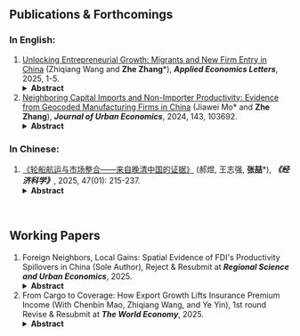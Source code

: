 ## Publications & Forthcomings
### In English:
1. [Unlocking Entrepreneurial Growth: Migrants and New Firm Entry in China](https://doi.org/10.1080/13504851.2025.2472033) (Zhiqiang Wang and **Zhe Zhang**\*), ***Applied Economics Letters***, 2025, 1-5. <details><summary><strong>Abstract</strong></summary><h5> Using administrative data on firm registrations in China from 2000 to 2005 and employing a shift-share design, this study estimates the causal impact of rural-urban migration on new firm entry. Our findings show that the influx of migrants significantly increases new firm creation by reducing wages for low- skilled labour, thereby lowering labour costs for firms. This effect is especially pronounced in industries characterized by lower patent intensity, lower skill requirements, and higher labour intensity. The study underscores the vital role of labour mobility in driving entrepreneurial growth. </h5></details>
1. [Neighboring Capital Imports and Non-Importer Productivity: Evidence from Geocoded Manufacturing Firms in China](https://doi.org/10.1016/j.jue.2024.103692) (Jiawei Mo\* and **Zhe Zhang**), ***Journal of Urban Economics***, 2024, 143, 103692.<details><summary><strong>Abstract</strong></summary><h5> This article examines the spillover effects of neighboring firms’ imports on the productivity of non-importers. By analyzing geocoded manufacturing firms in China, we find that capital goods imports by neighboring firms within 10 km positively impact non-importer productivity; intermediate goods imports show no clear spillover. These results hold when using imports from distant firms as instruments. Spillovers from capital imports mainly come from neighbors in upstream and downstream industries, which indicate potential supply chain effects. Learning effects from neighboring imported products are not significant. Quantitatively, neighboring capital imports raised non-importers’ average productivity by 0.99% from 2000 to 2006, surpassing gains from their own R&D participation by more than sixfold. Overall, our findings demonstrate substantial societal benefits of capital imports for non-importers connected spatially. </h5></details>

### In Chinese:
1. [《轮船航运与市场整合——来自晚清中国的证据》](https://ccj.pku.edu.cn/article/info?aid=664327856459845) (郝煜, 王志强, **张喆**\*), ***《经济科学》***, 2025, 47(01): 215-237.<details><summary><strong>Abstract</strong></summary><h5> 以蒸汽为主要动力的轮船的引进改进了内河航运的效率， 降低了交通成本，提高了清末中国的市场整合程度。 本文以清政府在 «马关条约» 后允许轮船进入非通商口岸的内河航运为准自然实验。 研究发现， 轮船航运提高了位于同一条长江支流的府对之间的市场整合程度， 相对于对照组， 这些府对间的粮价差异降低了 4.65%。 这解释了该地区这一时期实际粮价差异下降的 37%。 机制分析表明， 这种效应只在具备通航条件的长江支流以及通航条件较好的府对较为明显。 最后， 该效应对于运输距离较长、 贸易潜力较大的府对影响更大， 这表明轮船技术的应用存在固定成本和规模经济。 本文的发现表明近代以来的市场一体化受制于制度、 地理、 市场规模等因素， 呈现出曲折发展和时空局限的面貌， 从而为今天 “构建国内统一大市场” 战略的实施提供了有益的历史镜鉴。 </h5></details>

&nbsp;
## Working Papers
1. Foreign Neighbors, Local Gains: Spatial Evidence of FDI's Productivity Spillovers in China (Sole Author), Reject & Resubmit at ***Regional Science and Urban Economics***, 2025. <details><summary><strong>Abstract</strong></summary><h5> This study investigates the spatial spillover impact of foreign direct investment (FDI) on local firm productivity in developing countries. Using geocoded manufacturing firm data in China and geographic distance as an identification strategy, I estimate FDI's productivity spillover using the production function estimation approach while explicitly embedding nearby FDI entries into local firms' dynamic productivity evolution. I find that an FDI entry within commuting distances notably increases the productivity of local firms by 0.26% to 0.33% in the subsequent period. The results remain robust when using changes in FDI policy as instruments. This productivity spillover effect is mainly attributed to the learning effect from FDI entrants producing similar products to local firms, while upstream and downstream FDI entrants have no significant impact on local firm productivity through potential supply chain linkages. FDI's productivity-enhancing impact is achieved through increasing the likelihood of new innovation patent applications and production of new products. </h5></details>
1. From Cargo to Coverage: How Export Growth Lifts Insurance Premium Income (With Chenbin Mao, Zhiqiang Wang, and Ye Yin), 1st round Revise & Resubmit at ***The World Economy***, 2025. <details><summary><strong>Abstract</strong></summary><h5> This paper investigates how export expansion drives the development of the insurance market. As an important financial sector facilitating risk management, the growth of this market is a process of significant interest for developing nations. Using China's post-WTO accession period (2000-2010) as a context of rapid trade liberalization, we leverage a shift-share IV design and city-level data to demonstrate that a US`$`1,000 rise in exports per worker increases insurance premiums per worker by US`$`25.9, with export growth accounting for 15.6% of premium growth. Demand-side factors such as improved labor markets through job creation and wage gains are key, while supply-side efficiency gains play a minimal role. These findings highlight the role of export earnings in explaining the trade-induced financial market development.  </h5></details>
